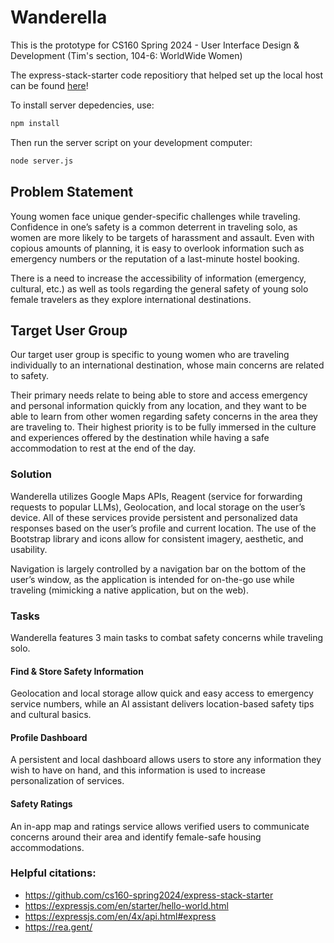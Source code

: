 # Wanderella

This is the prototype for CS160 Spring 2024 - User Interface Design & Development (Tim's section, 104-6: WorldWide Women)

The express-stack-starter code repositiory that helped set up the local host can be found [here](https://github.com/cs160-spring2024/express-stack-starter)!

To install server depedencies, use:

```bash
npm install
```

Then run the server script on your development computer:

```bash
node server.js
``` 

## Problem Statement

Young women face unique gender-specific challenges while traveling. Confidence in one’s safety is a common deterrent in traveling solo, as women are more likely to be targets of harassment and assault. Even with copious amounts of planning, it is easy to overlook information such as emergency numbers or the reputation of a last-minute hostel booking.

There is a need to increase the accessibility of information (emergency, cultural, etc.) as well as tools regarding the general safety of young solo female travelers as they explore international destinations.


## Target User Group

Our target user group is specific to young women who are traveling individually to an international destination, whose main concerns are related to safety.
 
Their primary needs relate to being able to store and access emergency and personal information quickly from any location, and they want to be able to learn from other women regarding safety concerns in the area they are traveling to. Their highest priority is to be fully immersed in the culture and experiences offered by the destination while having a safe accommodation to rest at the end of the day.


### Solution
Wanderella utilizes Google Maps APIs, Reagent (service for forwarding requests to popular LLMs), Geolocation, and local storage on the user’s device. All of these services provide persistent and personalized data responses based on the user’s profile and current location. The use of the Bootstrap library and icons allow for consistent imagery, aesthetic, and usability. 

Navigation is largely controlled by a navigation bar on the bottom of the user’s window, as the application is intended for on-the-go use while traveling (mimicking a native application, but on the web).


### Tasks

Wanderella features 3 main tasks to combat safety concerns while traveling solo.

#### Find & Store Safety Information
Geolocation and local storage allow quick and easy access to emergency service numbers, while an AI assistant delivers location-based safety tips and cultural basics.

#### Profile Dashboard
A persistent and local dashboard allows users to store any information they wish to have on hand, and this information is used to increase personalization of services.

#### Safety Ratings
An in-app map and ratings service allows verified users to communicate concerns around their area and identify female-safe housing accommodations.


### Helpful citations:
- https://github.com/cs160-spring2024/express-stack-starter
- https://expressjs.com/en/starter/hello-world.html
- https://expressjs.com/en/4x/api.html#express
- https://rea.gent/
